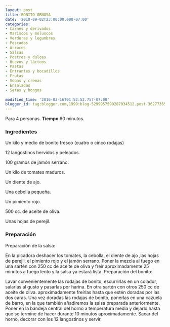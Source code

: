 ```yaml
---
layout: post
title: BONITO ORNOSA
date: '2010-09-02T23:00:00.000-07:00'
categories:
- Carnes y derivados
- Mariscos y moluscos
- Verduras y legumbres
- Pescados
- Arroces
- Salsas
- Postres y dulces
- Huevos y lácteos
- Pastas
- Entrantes y bocadillos
- Frutas
- Sopas y cremas
- Ensaladas
- Setas y hongos
 
modified_time: '2016-03-16T01:52:52.757-07:00'
blogger_id: tag:blogger.com,1999:blog-5299957599287034512.post-3627736565727655832
---
```


Para 4 personas.
<b>Tiempo</b> 60 minutos.

<h3>Ingredientes</h3>

Un kilo y medio de bonito fresco (cuatro o cinco rodajas)

12 langostinos hervidos y peleados.

100 gramos de jamón serrano.

Un kilo de tomates maduros.

Un diente de ajo.

Una cebolla pequeña.

Un pimiento rojo.

500 cc. de aceite de oliva.

Unas hojas de perejil.

<h3>Preparación</h3>

Preparación de la salsa:

En la picadora deshacer los tomates, la cebolla, el diente de ajo ,las hojas de perejil, el pimiento rojo y el jamón serrano. Poner la mezcla al fuego en una sartén con 250 cc de aceite de oliva y freír aproximadamente 25 minutos a fuego lento y la salsa ya estará lista. Preparación del bonito:

Lavar convenientemente las rodajas de bonito, escurrirlas en un colador, salarlas al gusto y pasarlas por harina. En otra sartén con otros 250 cc de aceite de oliva. aproximadamente freírlas hasta que estén doradas por las dos caras. Una vez doradas las rodajas de bonito, ponerlas en una cazuela de barro, en la que también añadiremos la salsa preparada anteriormente. Poner en la bandeja central del horno a temperatura media y dejarlo hasta que se termine de hacer durante 10 minutos aproximadamente. Sacar del horno, decorar con los 12 langostinos y servir.

